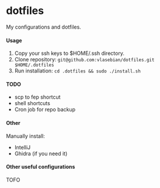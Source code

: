 # dotfiles

My configurations and dotfiles.

#### Usage
1. Copy your ssh keys to $HOME/.ssh directory.
2. Clone repository: `git@github.com:vlasebian/dotfiles.git $HOME/.dotfiles`
3. Run installation: `cd .dotfiles && sudo ./install.sh`

#### TODO
- scp to fep shortcut
- shell shortcuts
- Cron job for repo backup

#### Other
Manually install:
- IntelliJ
- Ghidra (if you need it)

#### Other useful configurations
TOFO
